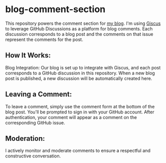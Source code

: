 # blog-comment-section

This repository powers the comment section for [my blog](blog.chappell.nyc). I'm using [Giscus](https://github.com/giscus/giscus) to leverage GitHub Discussions as a platform for blog comments. Each discussion corresponds to a blog post and the comments on that issue represent the comments for the post.

## How It Works:

Blog Integration: Our blog is set up to integrate with Giscus, and each post corresponds to a GitHub discussion in this repository. When a new blog post is published, a new discussion will be automatically created here.

## Leaving a Comment: 

To leave a comment, simply use the comment form at the bottom of the blog post. You'll be prompted to sign in with your GitHub account. After authentication, your comment will appear as a comment on the corresponding GitHub issue.

## Moderation: 

I actively monitor and moderate comments to ensure a respectful and constructive conversation.
